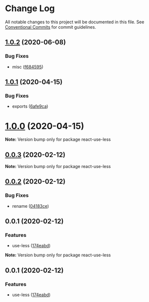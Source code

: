 # Change Log

All notable changes to this project will be documented in this file.
See [Conventional Commits](https://conventionalcommits.org) for commit guidelines.

## [1.0.2](https://github.com/VdustR/use-less/compare/v1.0.1...v1.0.2) (2020-06-08)


### Bug Fixes

* misc ([f684595](https://github.com/VdustR/use-less/commit/f684595))





## [1.0.1](https://github.com/VdustR/use-less/compare/v1.0.0...v1.0.1) (2020-04-15)


### Bug Fixes

* exports ([6afe9ca](https://github.com/VdustR/use-less/commit/6afe9ca))





# [1.0.0](https://github.com/VdustR/use-less/compare/v0.0.3...v1.0.0) (2020-04-15)

**Note:** Version bump only for package react-use-less





## [0.0.3](https://github.com/VdustR/use-less/compare/v0.0.2...v0.0.3) (2020-02-12)

**Note:** Version bump only for package react-use-less





## [0.0.2](https://github.com/VdustR/use-less/compare/v0.0.1...v0.0.2) (2020-02-12)


### Bug Fixes

* rename ([04183ce](https://github.com/VdustR/use-less/commit/04183ce))





## 0.0.1 (2020-02-12)


### Features

* use-less ([174eabd](https://github.com/VdustR/use-less/commit/174eabd))







**Note:** Version bump only for package react-use-less





## 0.0.1 (2020-02-12)


### Features

* use-less ([174eabd](https://github.com/VdustR/use-less/commit/174eabd))
